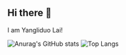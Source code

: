 ## Hi there 👋
I am Yangliduo Lai!

![Anurag's GitHub stats](https://github-readme-stats.vercel.app/api?username=Yangliduo-Lai)
![Top Langs](https://github-readme-stats.vercel.app/api/top-langs/?username=Yangliduo-Lai)

<!--
**Yangliduo-Lai/Yangliduo-Lai** is a ✨ _special_ ✨ repository because its `README.md` (this file) appears on your GitHub profile.

Here are some ideas to get you started:

- 🔭 I’m currently working on ...
- 🌱 I’m currently learning ...
- 👯 I’m looking to collaborate on ...
- 🤔 I’m looking for help with ...
- 💬 Ask me about ...
- 📫 How to reach me: ...
- 😄 Pronouns: ...
- ⚡ Fun fact: ...
-->

